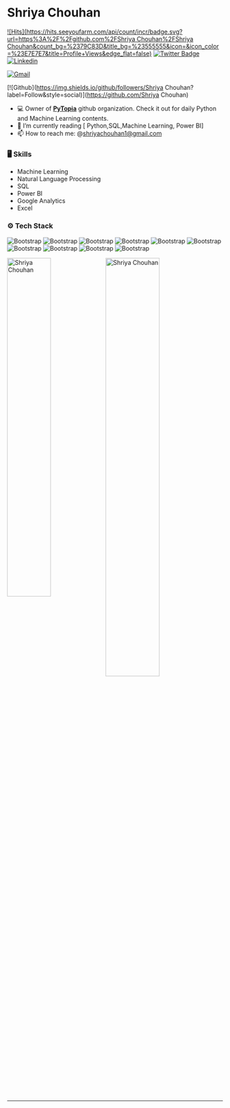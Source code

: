 # Shriya Chouhan

[![Hits](https://hits.seeyoufarm.com/api/count/incr/badge.svg?url=https%3A%2F%2Fgithub.com%2FShriya Chouhan%2FShriya Chouhan&count_bg=%2379C83D&title_bg=%23555555&icon=&icon_color=%23E7E7E7&title=Profile+Views&edge_flat=false)](https://hits.seeyoufarm.com)
[![Twitter Badge](https://img.shields.io/badge/-Twitter-1da1f2?labelColor=1da1f2&logo=twitter&logoColor=white&link=https://twitter.com/twitter.com/ShriyaChouhan21)](https://twitter.com/twitter.com/ShriyaChouhan21)
[![Linkedin](https://img.shields.io/badge/-LinkedIn-blue?style=flat&logo=Linkedin&logoColor=white)](https://www.linkedin.com/in/linkedin.com/in/shriya-chouhan/)

[![Gmail](https://img.shields.io/badge/-Gmail-c14438?style=flat&logo=Gmail&logoColor=white)](mailto:shriyachouhan1@gmail.com)

[![Github](https://img.shields.io/github/followers/Shriya Chouhan?label=Follow&style=social)](https://github.com/Shriya Chouhan)

- 💻 Owner of [**PyTopia**](https://github.com/ShriyaChouhan) github organization. Check it out for daily Python and Machine Learning contents.
- 🤔 I’m currently reading [ Python,SQL,Machine Learning, Power BI]
- 📫 How to reach me: @shriyachouhan1@gmail.com


### 🖥 Skills

- Machine Learning
- Natural Language Processing
- SQL
- Power BI
- Google Analytics
- Excel
### ⚙️ Tech Stack

![Bootstrap](https://img.shields.io/badge/-Python-05122A?style=flat-square&logo=Python&color=353535) ![Bootstrap](https://img.shields.io/badge/-TensorFlow-05122A?style=flat-square&logo=TensorFlow&color=353535) ![Bootstrap](https://img.shields.io/badge/-PyTorch-05122A?style=flat-square&logo=PyTorch&color=353535) ![Bootstrap](https://img.shields.io/badge/-Scikit%20Learn-05122A?style=flat-square&logo=Scikit-Learn&color=353535) ![Bootstrap](https://img.shields.io/badge/-MySQL-05122A?style=flat-square&logo=MySQL&color=353535) ![Bootstrap](https://img.shields.io/badge/-PostgreSQL-05122A?style=flat-square&logo=PostgreSQL&color=353535) ![Bootstrap](https://img.shields.io/badge/-Pandas-05122A?style=flat-square&logo=Pandas&color=353535) ![Bootstrap](https://img.shields.io/badge/-Numpy-05122A?style=flat-square&logo=Numpy&color=353535) ![Bootstrap](https://img.shields.io/badge/-Matplotlib-05122A?style=flat-square&logo=Matplotlib&color=353535) ![Bootstrap](https://img.shields.io/badge/-Visual%20Studio%20Code-05122A?style=flat-square&logo=Visual-Studio-Code&color=353535)

<div>
  <img width="45%" align="left" src="https://github-readme-stats.vercel.app/api/top-langs?username=Shriya Chouhan&show_icons=true&locale=en&layout=compact" alt="Shriya Chouhan" />
  <img width="50%"  src="https://github-readme-streak-stats.herokuapp.com/?user=Shriya Chouhan&" alt="Shriya Chouhan" />
</div>


---
